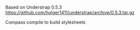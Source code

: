 Based on Understrap 0.5.3 https://github.com/holger1411/understrap/archive/0.5.3.tar.gz

Compass compile to build stylesheets
